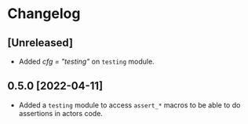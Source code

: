 # Changelog

## [Unreleased]

- Added _cfg = "testing"_ on `testing` module.

## 0.5.0 [2022-04-11]

- Added a `testing` module to access `assert_*` macros to be able to do assertions in actors code.